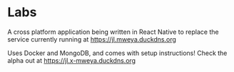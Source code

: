 # Labs
A cross platform application being written in React Native to replace the service currently running at https://jl.mweya.duckdns.org

Uses Docker and MongoDB, and comes with setup instructions!
Check the alpha out at https://jl.x-mweya.duckdns.org
